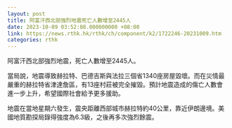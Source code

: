 ```yaml
---
layout: post
title: 阿富汗西北部強烈地震死亡人數增至2445人
date: 2023-10-09 03:52:08.000000000 +08:00
link: https://news.rthk.hk/rthk/ch/component/k2/1722246-20231009.htm
categories: rthk
---
```


阿富汗西北部強烈地震，死亡人數增至2445人。

當局說，地震導致赫拉特、巴德吉斯與法拉三個省1340座房屋毀壞。而在災情最嚴重的赫拉特省津達詹區，有13座村莊被完全摧毀。預計地震造成的傷亡人數會進一步上升，希望國際社會給予更多援助。

地震在當地星期六發生，震央距離西部城市赫拉特約40公里，靠近伊朗邊境。美國地質勘探局錄得強度為6.3級，之後再多次強烈餘震。
